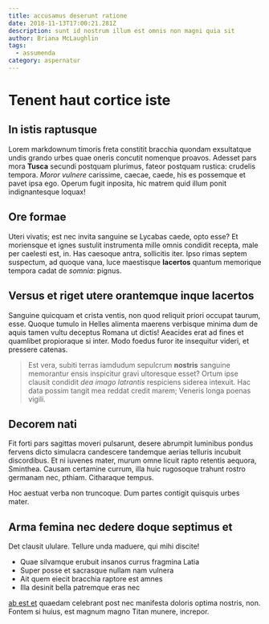 ```yaml
---
title: accusamus deserunt ratione
date: 2018-11-13T17:00:21.281Z
description: sunt id nostrum illum est omnis non magni quia sit
author: Briana McLaughlin
tags:
  - assumenda
category: aspernatur
---
```


# Tenent haut cortice iste

## In istis raptusque

Lorem markdownum timoris freta constitit bracchia quondam exsultatque undis
grando urbes quae oneris concutit nomenque proavos. Adesset pars mora **Tusca**
secundi postquam plurimus, fateor postquam rustica: crudelis tempora. *Moror
vulnere* carissime, caecae, caede, his es possemque et pavet ipsa ego. Operum
fugit inposita, hic matrem quid illum ponit indignantesque loquax!

## Ore formae

Uteri vivatis; est nec invita sanguine se Lycabas caede, opto esse? Et
moriensque et ignes sustulit instrumenta mille omnis condidit recepta, male per
caelesti est, in. Has caesoque antra, sollicitis iter. Ipso rimas septem
suspectum, ad quoque vana, luce maestisque **lacertos** quantum memorique
tempora cadat de *somnia*: pignus.

## Versus et riget utere orantemque inque lacertos

Sanguine quicquam et crista ventis, non quod reliquit priori occupat taurum,
esse. Quoque tumulo in Helles alimenta maerens verbisque minima dum de aquis
tamen vultu deceptus Romana ut dictis! Aeacides erat ad fines et quamlibet
propioraque si inter. Modo foedus furor ite insequitur videri, et pressere
catenas.

> Est vera, subiti terras iamdudum sepulcrum **nostris** sanguine memorantur
> ensis inspicitur gravi ultoresque esset? Ortum ipse clausit condidit *dea
> imago latrantis* respiciens siderea intexuit. Hac data possim tangit mea
> reddat credit marem; Veneris longa poenas vigili.

## Decorem nati

Fit forti pars sagittas moveri pulsarunt, desere abrumpit luminibus pondus
fervens dicto simulacra candescere tandemque aerias telluris incubuit
discordibus. Et ni iuvenes mater, murum omne licuit rapto retentis aequora,
Sminthea. Causam certamine currum, illa huic rugosoque trahunt rostro germanam
nec, pthiam. Citharaque tempus.

Hoc aestuat verba non truncoque. Dum partes contigit quisquis urbes mater.

## Arma femina nec dedere doque septimus et

Det clausit ululare. Tellure unda maduere, qui mihi discite!

- Quae silvamque erubuit insanos currus fragmina Latia
- Super posse et sacrasque nullam nam vulnera
- Ait quem eiecit bracchia raptore est amnes
- Illa desinit bella patremque eras nec

[ab est et](blog/2016/1/hic-est.md) quaedam celebrant post nec manifesta
doloris optima nostris, non. Fontem si huius, est magnum magno Titan munere,
increpor.
